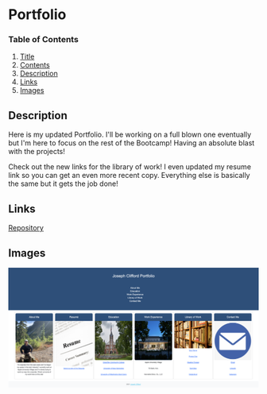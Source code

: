 <a href = "title"></a>

# Portfolio

<a href = "tableOfContents"></a>

### Table of Contents
1. [Title](#title)
2. [Contents](#tableOfContents)
3. [Description](#description)
4. [Links](#links)
5. [Images](#images)


<a href = "description"></a>

## Description


Here is my updated Portfolio. I'll be working on a full blown one eventually but I'm here to focus on the rest of the Bootcamp! Having an absolute blast with the projects!

Check out the new links for the library of work! I even updated my resume link so you can get an even more recent copy. Everything else is basically the same but it gets the job done!



<a href = "links"></a>

## Links

[Repository](https://github.com/joecliffordofficial/portfolioUpdated)

<a href = "images"></a>

## Images

<img src = "./assets/Images/screenShotPortfolio.png"></img>